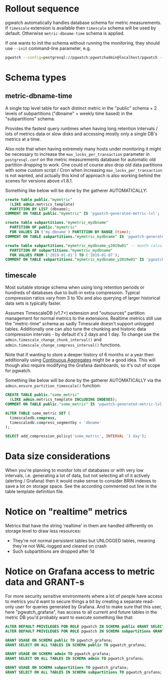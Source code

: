 # Rollout sequence

pgwatch automatically handles database schema for metric measurements. If `timescale` extension is available then `timescale` 
schema will be used by default. Otherwise `metric-dbname-time` schema is applied.

If one wants to init the schema without running the monitoring, they should use `--init` command-line parameter, e.g.
```sh
pgwatch --config=postgresql://pgwatch:pgwatchadmin@localhost/pgwatch --sink=postgresql://pgwatch:pgwatchadmin@localhost:5432/pgwatch_metrics --init
```

# Schema types

## metric-dbname-time

A single top level table for each distinct metric in the "public" schema + 2 levels of subpartitions ("dbname" + weekly time based) in the "subpartitions" schema.

Provides the fastest query runtimes when having long retention intervals / lots of metrics data or slow disks and accessing mostly only a single DB's metrics at a time.

Also note that when having extremely many hosts under monitoring it might be necessary to increase the `max_locks_per_transaction`
parameter in `postgresql.conf` on the metric measurements database for automatic old partition dropping to work. One could of course also drop old
data partitions with some custom script / Cron when increasing `max_locks_per_transaction` is not wanted, and actually this
kind of approach is also working behind the scenes for versions above v1.8.1.

Something like below will be done by the gatherer AUTOMATICALLY:
```sql
create table public."mymetric"
  (LIKE admin.metrics_template)
  PARTITION BY LIST (dbname);
COMMENT ON TABLE public."mymetric" IS 'pgwatch-generated-metric-lvl';

create table subpartitions."mymetric_mydbname"
  PARTITION OF public."mymetric"
  FOR VALUES IN ('my-dbname') PARTITION BY RANGE (time);
COMMENT ON TABLE subpartitions."mymetric_mydbname" IS 'pgwatch-generated-metric-dbname-lvl';

create table subpartitions."mymetric_mydbname_y2019w01" -- month calculated dynamically of course
  PARTITION OF subpartitions."mymetric_mydbname"
  FOR VALUES FROM ('2019-01-01') TO ('2019-01-07');
COMMENT ON TABLE subpartitions."mymetric_mydbname_y2019w01" IS 'pgwatch-generated-metric-dbname-time-lvl';
```

## timescale

Most suitable storage schema when using long retention periods or hundreds of databases due to built-in extra compression.
Typical compression ratios vary from 3 to 10x and also querying of larger historical data sets is typically faster.

Assumes TimescaleDB (v1.7+) extension and "outsources" partition management for normal metrics to the extensions. Realtime
metrics still use the "metric-time" schema as sadly Timescale doesn't support unlogged tables. Additionally one can also
tune the chunking and historic data compression intervals - by default it's 2 days and 1 day. To change use the
`admin.timescale_change_chunk_interval()` and `admin.timescale_change_compress_interval()` functions.

Note that if wanting to store a deeper history of 6 months or a year then additionally using [Continuous Aggregates](https://docs.timescale.com/latest/using-timescaledb/continuous-aggregates)
might be a good idea. This will though also require modifying the Grafana dashboards, so it's out of scope for pgwatch.

Something like below will be done by the gatherer AUTOMATICALLY via the `admin.ensure_partition_timescale()` function:
```sql
CREATE TABLE public."some_metric"
  (LIKE admin.metrics_template INCLUDING INDEXES);
COMMENT ON TABLE public."some_metric" IS 'pgwatch-generated-metric-lvl';

ALTER TABLE some_metric SET (
  timescaledb.compress,
  timescaledb.compress_segmentby = 'dbname'
);

SELECT add_compression_policy('some_metric', INTERVAL '1 day');
```

# Data size considerations

When you're planning to monitor lots of databases or with very low intervals, i.e. generating a lot of data, but not selecting
all of it actively (alerting / Grafana) then it would make sense to consider BRIN indexes to save a lot on storage space. See
the according commented out line in the table template definition file.

# Notice on "realtime" metrics

Metrics that have the string 'realtime' in them are handled differently on storage level to draw less resources:

 * They're not normal persistent tables but UNLOGGED tables, meaning they're not WAL-logged and cleared on crash
 * Such subpartitions are dropped after 1d

# Notice on Grafana access to metric data and GRANT-s

For more security sensitive environments where a lot of people have access to metrics you'd want to secure things a bit by
creating a separate read-only user for queries generated by Grafana. And to make sure that this user, here "pgwatch_grafana",
has access to all current and future tables in the metric DB you'd probably want to execute something like that:
```sql
ALTER DEFAULT PRIVILEGES FOR ROLE pgwatch IN SCHEMA public GRANT SELECT ON TABLES TO pgwatch_grafana;
ALTER DEFAULT PRIVILEGES FOR ROLE pgwatch IN SCHEMA subpartitions GRANT SELECT ON TABLES TO pgwatch_grafana;

GRANT USAGE ON SCHEMA public TO pgwatch_grafana;
GRANT SELECT ON ALL TABLES IN SCHEMA public TO pgwatch_grafana;

GRANT USAGE ON SCHEMA admin TO pgwatch_grafana;
GRANT SELECT ON ALL TABLES IN SCHEMA admin TO pgwatch_grafana;

GRANT USAGE ON SCHEMA subpartitions TO pgwatch_grafana;
GRANT SELECT ON ALL TABLES IN SCHEMA subpartitions TO pgwatch_grafana;
```
